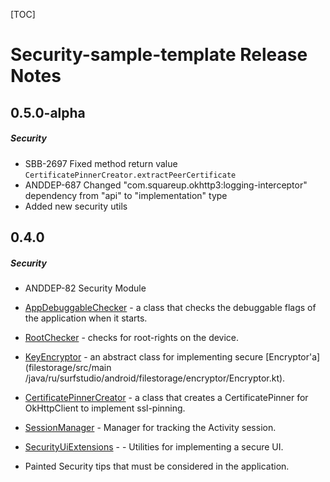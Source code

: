[TOC]
# Security-sample-template Release Notes
## 0.5.0-alpha
##### Security
* SBB-2697 Fixed method return value ```CertificatePinnerCreator.extractPeerCertificate```
* ANDDEP-687 Changed "com.squareup.okhttp3:logging-interceptor" dependency from "api" to "implementation" type
* Added new security utils
## 0.4.0
##### Security
* ANDDEP-82 Security Module
* [AppDebuggableChecker](lib-security/src/main/java/ru/surfstudio/android/security/app/AppDebuggableChecker.kt) - a class that checks the debuggable flags of the application when it starts.
* [RootChecker](lib-security/src/main/java/ru/surfstudio/android/security/root/RootChecker.kt) - checks for root-rights on the device.
* [KeyEncryptor](lib-security/src/main/java/ru/surfstudio/android/security/crypto/KeyEncryptor.kt) - an abstract class for implementing secure [Encryptor'a] (filestorage/src/main /java/ru/surfstudio/android/filestorage/encryptor/Encryptor.kt).
* [CertificatePinnerCreator](lib-security/src/main/java/ru/surfstudio/android/security/ssl/CertificatePinnerCreator.kt) - a class that creates a CertificatePinner for OkHttpClient to implement ssl-pinning.
* [SessionManager](lib-security/src/main/java/ru/surfstudio/android/security/session/SessionManager.kt) - Manager for tracking the Activity session.
* [SecurityUiExtensions](lib-security/src/main/java/ru/surfstudio/android/security/ui/SecurityUiExtensions.kt) - - Utilities for implementing a secure UI.

* Painted Security tips that must be considered in the application.